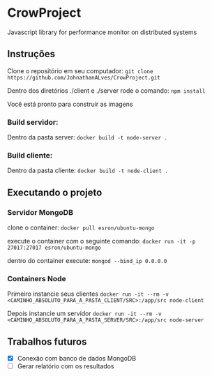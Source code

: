 # CrowProject
Javascript library for performance monitor on distributed systems

## Instruções
Clone o repositório em seu computador:
`git clone https://github.com/JohnathanALves/CrowProject.git`

Dentro dos diretórios ./client e ./server rode o comando:
`npm install`

Você está pronto para construir as imagens

### Build servidor:
Dentro da pasta server:
`docker build -t node-server .`

### Build cliente:
Dentro da pasta cliente:
`docker build -t node-client .`

## Executando o projeto

### Servidor MongoDB
clone o container:
`docker pull esron/ubuntu-mongo`

execute o container com o seguinte comando:
`docker run -it -p 27017:27017 esron/ubuntu-mongo`

dentro do container execute:
`mongod --bind_ip 0.0.0.0`

### Containers Node

Primeiro instancie seus clientes
`docker run -it --rm -v <CAMINHO_ABSOLUTO_PARA_A_PASTA_CLIENT/SRC>:/app/src node-client`

Depois instancie um servidor
`docker run -it --rm -v <CAMINHO_ABSOLUTO_PARA_A_PASTA_SERVER/SRC>:/app/src node-server`


## Trabalhos futuros
 - [x] Conexão com banco de dados MongoDB
 - [ ] Gerar relatório com os resultados
